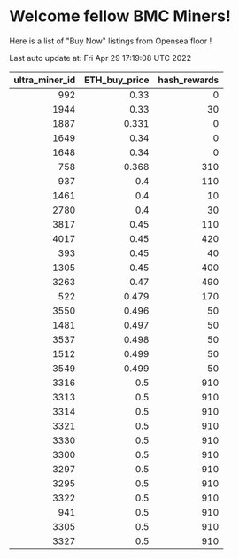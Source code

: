 # Welcome fellow BMC Miners!
Here is a list of "Buy Now" listings from Opensea floor !


Last auto update at: Fri Apr 29 17:19:08 UTC 2022


|   ultra_miner_id |   ETH_buy_price |   hash_rewards |
|-----------------:|----------------:|---------------:|
|              992 |           0.33  |              0 |
|             1944 |           0.33  |             30 |
|             1887 |           0.331 |              0 |
|             1649 |           0.34  |              0 |
|             1648 |           0.34  |              0 |
|              758 |           0.368 |            310 |
|              937 |           0.4   |            110 |
|             1461 |           0.4   |             10 |
|             2780 |           0.4   |             30 |
|             3817 |           0.45  |            110 |
|             4017 |           0.45  |            420 |
|              393 |           0.45  |             40 |
|             1305 |           0.45  |            400 |
|             3263 |           0.47  |            490 |
|              522 |           0.479 |            170 |
|             3550 |           0.496 |             50 |
|             1481 |           0.497 |             50 |
|             3537 |           0.498 |             50 |
|             1512 |           0.499 |             50 |
|             3549 |           0.499 |             50 |
|             3316 |           0.5   |            910 |
|             3313 |           0.5   |            910 |
|             3314 |           0.5   |            910 |
|             3321 |           0.5   |            910 |
|             3330 |           0.5   |            910 |
|             3300 |           0.5   |            910 |
|             3297 |           0.5   |            910 |
|             3295 |           0.5   |            910 |
|             3322 |           0.5   |            910 |
|              941 |           0.5   |            910 |
|             3305 |           0.5   |            910 |
|             3327 |           0.5   |            910 |